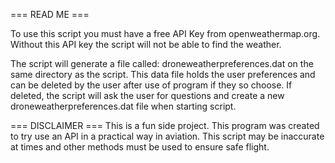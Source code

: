 === READ ME ===

To use this script you must have a free API Key from openweathermap.org.
Without this API key the script will not be able to find the weather.

The script will generate a file called: droneweatherpreferences.dat on the same directory as the script.
This data file holds the user preferences and can be deleted by the user after use of program if they so choose.
If deleted, the script will ask the user for questions and create a new droneweatherpreferences.dat file when starting script.

=== DISCLAIMER ===
This is a fun side project. This program was created to try use an API in a practical way in aviation.
This script may be inaccurate at times and other methods must be used to ensure safe flight.
